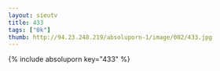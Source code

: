 ```yaml
--- 
layout: sieutv
title: 433
tags: ["0k"]
thumb: http://94.23.248.219/absoluporn-1/image/002/433.jpg
---
```

{% include absoluporn key="433" %} 
